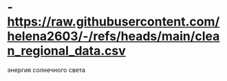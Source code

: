 # - https://raw.githubusercontent.com/helena2603/-/refs/heads/main/clean_regional_data.csv
энергия солнечного света 

